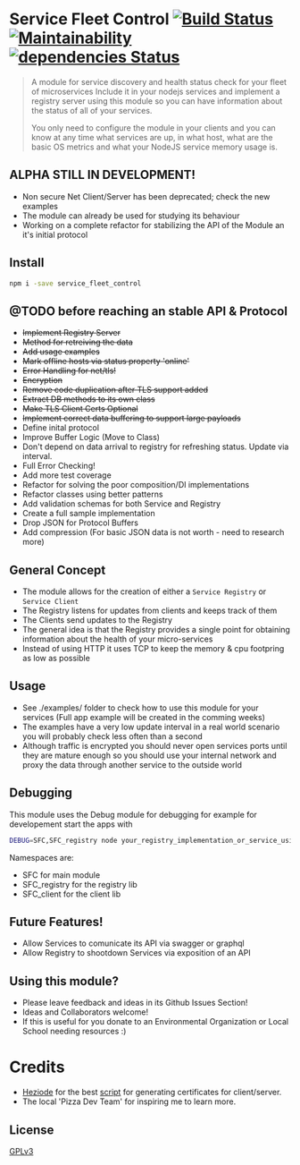 # Service Fleet Control [![Build Status](https://travis-ci.org/pablitovicente/service_fleet_control.svg?branch=master)](https://travis-ci.org/pablitovicente/service_fleet_control) [![Maintainability](https://api.codeclimate.com/v1/badges/a2110cffbdb6fa57caaf/maintainability)](https://codeclimate.com/github/pablitovicente/service_fleet_control/maintainability) [![dependencies Status](https://david-dm.org/pablitovicente/service_fleet_control/status.svg)](https://david-dm.org/pablitovicente/service_fleet_control)



> A module for service discovery and health status check for your fleet of microservices
> Include it in your nodejs services and implement a registry server using this module so 
>you can have information about the status of all of your services.
>
> You only need to configure the module in your clients and you can know at any time what
> services are up, in what host, what are the basic OS metrics and what your NodeJS service 
> memory usage is.

## ALPHA STILL IN DEVELOPMENT! 
* Non secure Net Client/Server has been deprecated; check the new examples
* The module can already be used for studying its behaviour
* Working on a complete refactor for stabilizing the API of the Module an it's initial protocol


## Install

```bash
npm i -save service_fleet_control
```

## @TODO before reaching an stable API & Protocol 
* ~~Implement Registry Server~~
* ~~Method for retreiving the data~~
* ~~Add usage examples~~
* ~~Mark offline hosts  via status property 'online'~~
* ~~Error Handling for net/tls!~~
* ~~Encryption~~
* ~~Remove code duplication after TLS support added~~
* ~~Extract DB methods to its own class~~
* ~~Make TLS Client Certs Optional~~
* ~~Implement correct data buffering to support large payloads~~
* Define inital protocol
* Improve Buffer Logic (Move to Class)
* Don't depend on data arrival to registry for refreshing status. Update via interval.
* Full Error Checking!
* Add more test coverage
* Refactor for solving the poor composition/DI implementations
* Refactor classes using better patterns
* Add validation schemas for both Service and Registry
* Create a full sample implementation
* Drop JSON for Protocol Buffers
* Add compression (For basic JSON data is not worth - need to research more)


## General Concept

* The module allows for the creation of either a `Service Registry` or `Service Client`
* The Registry listens for updates from clients and keeps track of them
* The Clients send updates to the Registry
* The general idea is that the Registry provides a single point for obtaining information about the health of your micro-services
* Instead of using HTTP it uses TCP to keep the memory & cpu footpring as low as possible

## Usage

* See ./examples/ folder to check how to use this module for your services (Full app example will be created in the comming weeks)
* The examples have a very low update interval in a real world scenario you will probably check less often than a second
* Although traffic is encrypted you should never open services ports until they are mature enough so you should use your internal network and proxy the data through another service to the outside world

## Debugging
This module uses the Debug module for debugging for example for developement start the apps with

```bash
DEBUG=SFC,SFC_registry node your_registry_implementation_or_service_using_the_module.js
```

Namespaces are:
* SFC for main module
* SFC_registry for the registry lib
* SFC_client for the client lib

## Future Features!
* Allow Services to comunicate its API via swagger or graphql
* Allow Registry to shootdown Services via exposition of an API

## Using this module? 
* Please leave feedback and ideas in its Github Issues Section!
* Ideas and Collaborators welcome!
* If this is useful for you donate to an Environmental Organization or Local School needing resources :)

# Credits
* [Heziode](https://github.com/Heziode) for the best [script](https://github.com/Heziode/Simple-TLS-Client-Server-with-Node.js/blob/master/genkey.sh) for generating certificates for client/server.
* The local 'Pizza Dev Team' for inspiring me to learn more.

## License

[GPLv3](https://www.gnu.org/licenses/gpl-3.0.en.html)

[npm-image]: https://img.shields.io/npm/v/live-xxx.svg
[npm-url]: https://www.npmjs.com/package/kaos_control
